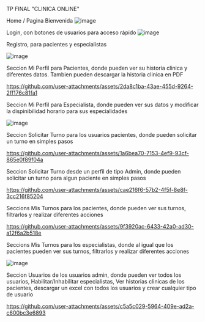 TP FINAL "CLINICA ONLINE"

Home / Pagina Bienvenida
![image](https://github.com/user-attachments/assets/0c1e57f9-a733-45b9-9829-6b72dcd5728b)


Login, con botones de usuarios para acceso rápido
![image](https://github.com/user-attachments/assets/7df62571-0118-4af3-98e1-f427111bdd93)

Registro, para pacientes y especialistas

![image](https://github.com/user-attachments/assets/24da917e-d1ee-4dc2-bf67-ee49c04ae536)

Seccion Mi Perfil para Pacientes, donde pueden ver su historia clinica y diferentes datos. Tambien pueden descargar la historia clinica en PDF

https://github.com/user-attachments/assets/2da8c1ba-43ae-455d-9264-2ff176c81fa1

Seccion Mi Perfil para Especialista, donde pueden ver sus datos y modificar la dispinibilidad horario para sus especialidades

![image](https://github.com/user-attachments/assets/79cacf31-9210-47bf-9f9b-c41d3dbe7eec)


Seccion Solicitar Turno para los usuarios pacientes, donde pueden solicitar un turno en simples pasos


https://github.com/user-attachments/assets/1a6bea70-7153-4ef9-93cf-865e0f89f04a



Seccion Solicitar Turno desde un perfil de tipo Admin, donde pueden solicitar un turno para algun paciente en simples pasos


https://github.com/user-attachments/assets/cae216f6-57b2-4f5f-8e8f-3cc216f85204


Seccions Mis Turnos para los pacientes, donde pueden ver sus turnos, filtrarlos y  realizar diferentes acciones


https://github.com/user-attachments/assets/9f3920ac-6433-42a0-ad30-a12f6a2b518e

Seccions Mis Turnos para los especialistas, donde al igual que los pacientes pueden ver sus turnos, filtrarlos y  realizar diferentes acciones

![image](https://github.com/user-attachments/assets/b7ecac8c-0e1b-44b9-b481-23f808c25706)

Seccion Usuarios de los usuarios admin, donde pueden ver todos los usuarios, Habilitar/Inhabilitar especialistas, Ver historias clinicas de los pacientes, descargar un excel con todos los usuarios y crear cualquier tipo de usuario

https://github.com/user-attachments/assets/c5a5c029-5964-409e-ad2a-c600bc3e6893






